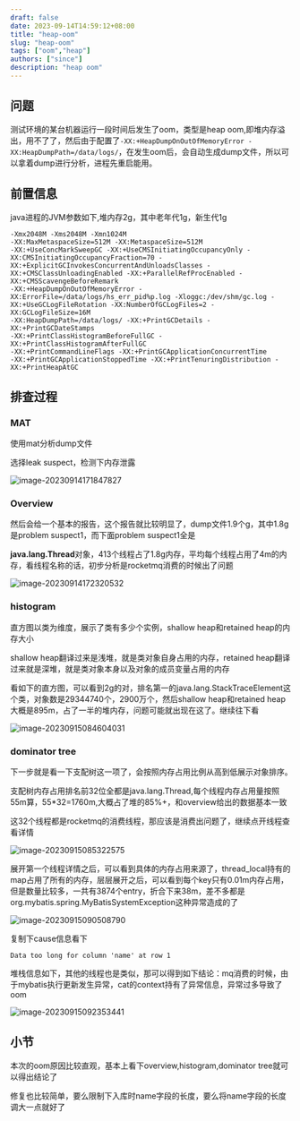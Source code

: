 ```yaml
---
draft: false
date: 2023-09-14T14:59:12+08:00
title: "heap-oom"
slug: "heap-oom" 
tags: ["oom","heap"]
authors: ["since"]
description: "heap oom"
---
```


## 问题

测试环境的某台机器运行一段时间后发生了oom，类型是heap oom,即堆内存溢出，用不了了，然后由于配置了`-XX:+HeapDumpOnOutOfMemoryError -XX:HeapDumpPath=/data/logs/`，在发生oom后，会自动生成dump文件，所以可以拿着dump进行分析，进程先重启能用。



## 前置信息

java进程的JVM参数如下,堆内存2g，其中老年代1g，新生代1g

```
-Xmx2048M -Xms2048M -Xmn1024M 
-XX:MaxMetaspaceSize=512M -XX:MetaspaceSize=512M 
-XX:+UseConcMarkSweepGC -XX:+UseCMSInitiatingOccupancyOnly -XX:CMSInitiatingOccupancyFraction=70 -XX:+ExplicitGCInvokesConcurrentAndUnloadsClasses -XX:+CMSClassUnloadingEnabled -XX:+ParallelRefProcEnabled -XX:+CMSScavengeBeforeRemark 
-XX:+HeapDumpOnOutOfMemoryError -XX:ErrorFile=/data/logs/hs_err_pid%p.log -Xloggc:/dev/shm/gc.log -XX:+UseGCLogFileRotation -XX:NumberOfGCLogFiles=2 -XX:GCLogFileSize=16M 
-XX:HeapDumpPath=/data/logs/ -XX:+PrintGCDetails -XX:+PrintGCDateStamps 
-XX:+PrintClassHistogramBeforeFullGC -XX:+PrintClassHistogramAfterFullGC 
-XX:+PrintCommandLineFlags -XX:+PrintGCApplicationConcurrentTime 
-XX:+PrintGCApplicationStoppedTime -XX:+PrintTenuringDistribution -XX:+PrintHeapAtGC
```





## 排查过程

### MAT

使用mat分析dump文件

选择leak suspect，检测下内存泄露

![image-20230914171847827](https://cdn.jsdelivr.net/gh/thend03/mdPic/picGo/202309141718863.png)



### Overview

然后会给一个基本的报告，这个报告就比较明显了，dump文件1.9个g，其中1.8g是problem suspect1，而下面problem suspect1全是

**java.lang.Thread**对象，413个线程占了1.8g内存，平均每个线程占用了4m的内存，看线程名称的话，初步分析是rocketmq消费的时候出了问题



![image-20230914172320532](https://cdn.jsdelivr.net/gh/thend03/mdPic/picGo/202309141723560.png)



### histogram

直方图以类为维度，展示了类有多少个实例，shallow heap和retained heap的内存大小

shallow heap翻译过来是浅堆，就是类对象自身占用的内存，retained heap翻译过来就是深堆，就是类对象本身以及对象的成员变量占用的内存

看如下的直方图，可以看到2g的对，排名第一的java.lang.StackTraceElement这个类，对象数是29344740个，2900万个，然后shallow heap和retained heap大概是895m，占了一半的堆内存，问题可能就出现在这了。继续往下看

![image-20230915084604031](https://cdn.jsdelivr.net/gh/thend03/mdPic/picGo/202309150846059.png)

### dominator tree

下一步就是看一下支配树这一项了，会按照内存占用比例从高到低展示对象排序。

支配树内存占用排名前32位全都是java.lang.Thread,每个线程内存占用量按照55m算，55*32=1760m,大概占了堆的85%+，和overview给出的数据基本一致

这32个线程都是rocketmq的消费线程，那应该是消费出问题了，继续点开线程查看详情

![image-20230915085322575](https://cdn.jsdelivr.net/gh/thend03/mdPic/picGo/202309150853611.png)

展开第一个线程详情之后，可以看到具体的内存占用来源了，thread_local持有的map占用了所有的内存，层层展开之后，可以看到每个key只有0.01m内存占用，但是数量比较多，一共有3874个entry，折合下来38m，差不多都是org.mybatis.spring.MyBatisSystemException这种异常造成的了

![image-20230915090508790](https://cdn.jsdelivr.net/gh/thend03/mdPic/picGo/202309150905838.png)

复制下cause信息看下

```
Data too long for column 'name' at row 1
```

堆栈信息如下，其他的线程也是类似，那可以得到如下结论：mq消费的时候，由于mybatis执行更新发生异常，cat的context持有了异常信息，异常过多导致了oom

![image-20230915092353441](https://cdn.jsdelivr.net/gh/thend03/mdPic/picGo/202309150923502.png)

## 小节

本次的oom原因比较直观，基本上看下overview,histogram,dominator tree就可以得出结论了

修复也比较简单，要么限制下入库时name字段的长度，要么将name字段的长度调大一点就好了
